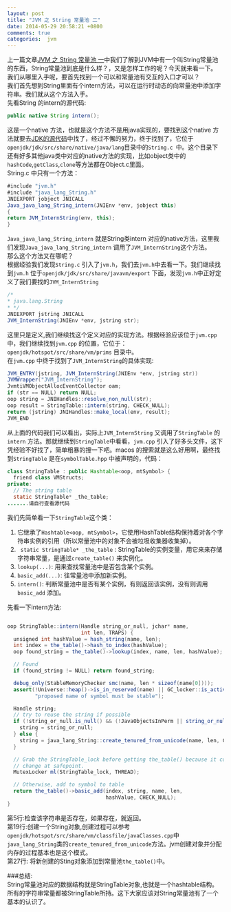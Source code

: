 ```yaml
---
layout: post
title: "JVM 之 String 常量池 二"
date: 2014-05-29 20:58:21 +0800
comments: true
categories:  jvm 
---
```


上一篇文章[JVM 之 String 常量池 一](/blog/2014/05/27/runtime-string-pool-1)中我们了解到JVM中有一个叫String常量池的东西，String常量池到底是什么样？，又是怎样工作的呢？今天就来看一下。  
我们从哪里入手呢，要首先找到一个可以和常量池有交互的入口才可以？  
我们首先想到String里面有个intern方法，可以在运行时动态的向常量池中添加字符串。我们就从这个方法入手。  
先看String 的intern的源代码:  
```java
public native String intern();
```
这是一个native 方法，也就是这个方法不是用java实现的，要找到这个native 方法就要去[JDK的源代码](http://openjdk.java.net/)中找了，经过不懈的努力，终于找到了，它位于`openjdk/jdk/src/share/native/java/lang`目录中的`String.c `中。这个目录下还有好多其他java类中对应的native方法的实现，比如object类中的`hashCode`,`getClass`,`clone`等方法都在Object.c里面。   
String.c 中只有一个方法：  
```java
#include "jvm.h"
#include "java_lang_String.h"
JNIEXPORT jobject JNICALL
Java_java_lang_String_intern(JNIEnv *env, jobject this)
{
return JVM_InternString(env, this);
}
```
<!--more-->
`Java_java_lang_String_intern` 就是String类intern 对应的native方法，这里我们发现`Java_java_lang_String_intern` 调用了`JVM_InternString`这个方法。  
那么这个方法又在哪呢？  
根据经验我们发现`String.c` 引入了`jvm.h`，我们去`jvm.h`中去看一下。我们继续找到`jvm.h` 位于`openjdk/jdk/src/share/javavm/export` 下面，发现`jvm.h`中正好定义了我们要找的`JVM_InternString`  
```java
/*
* java.lang.String
* */
JNIEXPORT jstring JNICALL
JVM_InternString(JNIEnv *env, jstring str);
```  
这里只是定义,我们继续找这个定义对应的实现方法。根据经验应该位于`jvm.cpp`中，我们继续找到`jvm.cpp` 的位置，它位于：`openjdk/hotspot/src/share/vm/prims` 目录中。  
在`jvm.cpp` 中终于找到了`JVM_InternString`的具体实现:  
```java
JVM_ENTRY(jstring, JVM_InternString(JNIEnv *env, jstring str))
JVMWrapper("JVM_InternString");
JvmtiVMObjectAllocEventCollector oam;
if (str == NULL) return NULL;
oop string = JNIHandles::resolve_non_null(str);
oop result = StringTable::intern(string, CHECK_NULL);
return (jstring) JNIHandles::make_local(env, result);
JVM_END
```
从上面的代码我们可以看出，实际上`JVM_InternString` 又调用了`StringTable` 的 `intern` 方法。那就继续到`StringTable`中看看，`jvm.cpp` 引入了好多头文件，这下凭经验不好找了，简单粗暴的搜一下吧。macos 的搜索就是这么好用啊，最终找到`StringTable` 是在`symbolTable.hpp`  中被声明的，代码：  
```java
class StringTable : public Hashtable<oop, mtSymbol> {
  friend class VMStructs;
private:
  // The string table
  static StringTable* _the_table;
.......请自行查看源代码
```
我们先简单看一下`StringTable`这个类：   
1.  它继承了`Hashtable<oop, mtSymbol>`，它使用HashTable结构保持着对各个字符串实例的引用（所以常量池中的对象不会被垃圾收集器收集掉）。   
2. ` static StringTable* _the_table` : StringTable的实例变量，用它来来存储字符串常量，是通过`create_table()` 来实例化。  
3. `lookup(...)`: 用来查找常量池中是否包含某个实例。  
4. `basic_add(...)`: 往常量池中添加新实例。  
5. `intern()`: 判断常量池中是否有某个实例，有则返回该实例，没有则调用`basic_add` 添加。  

先看一下intern方法:  
```java

oop StringTable::intern(Handle string_or_null, jchar* name,
                        int len, TRAPS) {
  unsigned int hashValue = hash_string(name, len);
  int index = the_table()->hash_to_index(hashValue);
  oop found_string = the_table()->lookup(index, name, len, hashValue);

  // Found
  if (found_string != NULL) return found_string;

  debug_only(StableMemoryChecker smc(name, len * sizeof(name[0])));
  assert(!Universe::heap()->is_in_reserved(name) || GC_locker::is_active(),
         "proposed name of symbol must be stable");

  Handle string;
  // try to reuse the string if possible
  if (!string_or_null.is_null() && (!JavaObjectsInPerm || string_or_null()->is_perm())) {
    string = string_or_null;
  } else {
    string = java_lang_String::create_tenured_from_unicode(name, len, CHECK_NULL);
  }

  // Grab the StringTable_lock before getting the_table() because it could
  // change at safepoint.
  MutexLocker ml(StringTable_lock, THREAD);

  // Otherwise, add to symbol to table
  return the_table()->basic_add(index, string, name, len,
                                hashValue, CHECK_NULL);
}
```
第5行:检查该字符串是否存在，如果存在，就返回。  
第19行:创建一个String对象,创建过程可以参考`openjdk/hotspot/src/share/vm/classfile/javaClasses.cpp`中`java_lang_String`类的`create_tenured_from_unicode`方法。jvm创建对象并分配内存的过程基本也是这个模式。  
第27行: 将新创建的Sting对象添加到常量池`the_table()`中。  

###总结:  
String常量池对应的数据结构就是StringTable对象,也就是一个hashtable结构。所有的字符串常量都被StringTable所持。这下大家应该对String常量池有了一个基本的认识了。
